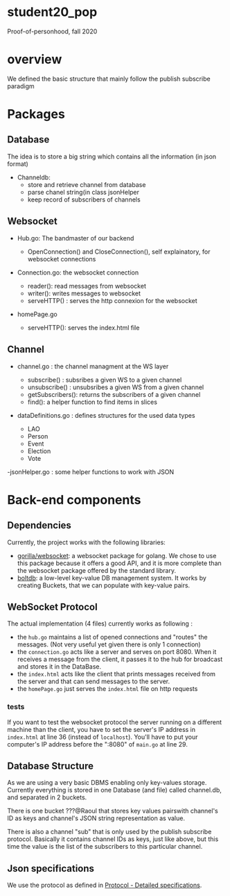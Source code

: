 # student20_pop
Proof-of-personhood, fall 2020

# overview
We defined the basic structure that mainly follow the publish subscribe paradigm

# Packages

## Database 
The idea is to store a big string which contains all the information (in json format)
- Channeldb:    
   - store and retrieve channel from database
   - parse chanel string(in class jsonHelper
   - keep record of subscribers of channels

## Websocket 
- Hub.go: The bandmaster of our backend
   - OpenConnection() and CloseConnection(), self explainatory, for websocket connections
   
- Connection.go: the websocket connection
    - reader(): read messages from websocket
    - writer(): writes messages to websocket
    - serveHTTP() : serves the http connexion for the websocket
    
- homePage.go
    - serveHTTP(): serves the index.html file
    
## Channel
- channel.go : the channel managment at the WS layer
    - subscribe() : subsribes a given WS to a given channel
    - unsubscribe() : unsubsribes a given WS from a given channel
    - getSubscribers(): returns the subscribers of a given channel
    - find(): a helper function to find items in slices
    
- dataDefinitions.go : defines structures for the used data types
    - LAO
    - Person
    - Event
    - Election
    - Vote
    
-jsonHelper.go : some helper functions to work with JSON



# Back-end components

## Dependencies
Currently, the project works with the following libraries:
* [gorilla/websocket](https://github.com/gorilla/websocket): a websocket package for golang. We chose to use this 
package because it offers a good API, and it is more complete than the websocket package offered by the standard library.
* [boltdb](https://github.com/boltdb/bolt): a low-level key-value DB management system. It works by creating Buckets, 
that we can populate with key-value pairs.

## WebSocket Protocol
The actual implementation (4 files) currently works as following :
* the `hub.go` maintains a list of opened connections and "routes" the messages. (Not very useful yet given there is only 1 connection)
* the `connection.go` acts like a server and serves on port 8080. When it receives a message from the client, it passes 
it to the hub for broadcast and stores it in the DataBase.
* the `index.html` acts like the client that prints messages received from the server and that can send messages to the server.
* the `homePage.go` just serves the `index.html` file on http requests
### tests 
If you want to test the websocket protocol the server running on a different machine than the client, you have to set the
server's IP address in `index.html`  at line 36 (instead of `localhost`). You'll have to put your computer's IP address
before the ":8080" of `main.go` at line 29.

## Database Structure
As we are using a very basic DBMS enabling only key-values storage. Currently everything is stored in one Database
(and file) called channel.db, and separated in 2 buckets.

There is one bucket ???@Raoul that stores key values pairswith channel's ID as keys and 
channel's JSON string representation as value.

There is also a channel "sub" that is only used by the publish subscribe protocol. Basically it contains channel IDs as
keys, just like above, but this time the value is the list of the subscribers to this particular channel.
    
## Json specifications

We use the protocol as defined in [Protocol - Detailed specifications](https://docs.google.com/document/d/1fyNWSPzLhM6W9V0VTFf2waMLiJGcscy7wa4bQlLkySM/edit).